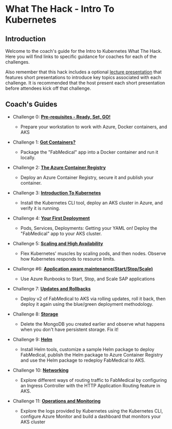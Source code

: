 # What The Hack - Intro To Kubernetes
## Introduction
Welcome to the coach's guide for the Intro to Kubernetes What The Hack. Here you will find links to specific guidance for coaches for each of the challenges.

Also remember that this hack includes a optional [lecture presentation](Lectures.pptx) that features short presentations to introduce key topics associated with each challenge. It is recommended that the host present each short presentation before attendees kick off that challenge.

## Coach's Guides
- Challenge 0: **[Pre-requisites - Ready, Set, GO!](00-prereqs.md)**
   - Prepare your workstation to work with Azure, Docker containers, and AKS
- Challenge 1: **[Got Containers?](01-containers.md)**
   - Package the "FabMedical" app into a Docker container and run it locally.
- Challenge 2: **[The Azure Container Registry](02-acr.md)**
   - Deploy an Azure Container Registry, secure it and publish your container.
- Challenge 3: **[Introduction To Kubernetes](03-k8sintro.md)**
   - Install the Kubernetes CLI tool, deploy an AKS cluster in Azure, and verify it is running.
- Challenge 4: **[Your First Deployment](04-k8sdeployment.md)**
   - Pods, Services, Deployments: Getting your YAML on! Deploy the "FabMedical" app to your AKS cluster. 
- Challenge 5: **[Scaling and High Availability](05-scaling.md)**
   - Flex Kubernetes' muscles by scaling pods, and then nodes. Observe how Kubernetes responds to resource limits.


-  Challenge #6: **[Application aware maintenance(Start/Stop/Scale)](06-Start-Stop-Automation.md)**
    - Use Azure Runbooks to Start, Stop, and Scale SAP applications


- Challenge 7: **[Updates and Rollbacks](07-updaterollback.md)**
   - Deploy v2 of FabMedical to AKS via rolling updates, roll it back, then deploy it again using the blue/green deployment methodology.
- Challenge 8: **[Storage](08-storage.md)**
   - Delete the MongoDB you created earlier and observe what happens when you don't have persistent storage. Fix it!
- Challenge 9: **[Helm](09-helm.md)**
   - Install Helm tools, customize a sample Helm package to deploy FabMedical, publish the Helm package to Azure Container Registry and use the Helm package to redeploy FabMedical to AKS.
- Challenge 10: **[Networking](10-networking.md)**
   - Explore different ways of routing traffic to FabMedical by configuring an Ingress Controller with the HTTP Application Routing feature in AKS.
- Challenge 11: **[Operations and Monitoring](11-opsmonitoring.md)**
   - Explore the logs provided by Kubernetes using the Kubernetes CLI, configure Azure Monitor and build a dashboard that monitors your AKS cluster
